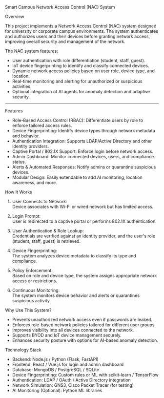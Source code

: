  Smart Campus Network Access Control (NAC) System

 Overview

This project implements a Network Access Control (NAC) system designed for university or corporate campus environments. The system authenticates and authorizes users and their devices before granting network access, improving overall security and management of the network.

The NAC system features:
- User authentication with role differentiation (student, staff, guest).
- IoT device fingerprinting to identify and classify connected devices.
- Dynamic network access policies based on user role, device type, and location.
- Real-time monitoring and alerting for unauthorized or suspicious activities.
- Optional integration of AI agents for anomaly detection and adaptive security.

---

 Features

- Role-Based Access Control (RBAC): Differentiate users by role to enforce tailored access rules.
- Device Fingerprinting: Identify device types through network metadata and behavior.
- Authentication Integration: Supports LDAP/Active Directory and other identity providers.
- Captive Portal / 802.1X Support: Enforce login before network access.
- Admin Dashboard: Monitor connected devices, users, and compliance status.
- Alerts & Automated Responses: Notify admins or quarantine suspicious devices.
- Modular Design: Easily extendable to add AI monitoring, location awareness, and more.


 How It Works

1. User Connects to Network:  
   Device associates with Wi-Fi or wired network but has limited access.

2. Login Prompt:  
   User is redirected to a captive portal or performs 802.1X authentication.

3. User Authentication & Role Lookup:  
   Credentials are verified against an identity provider, and the user's role (student, staff, guest) is retrieved.

4. Device Fingerprinting:  
   The system analyzes device metadata to classify its type and compliance.

5. Policy Enforcement:  
   Based on role and device type, the system assigns appropriate network access or restrictions.

6. Continuous Monitoring:  
   The system monitors device behavior and alerts or quarantines suspicious activity.


 Why Use This System?

- Prevents unauthorized network access even if passwords are leaked.
- Enforces role-based network policies tailored for different user groups.
- Improves visibility into all devices connected to the network.
- Supports BYOD and IoT device management securely.
- Enhances security posture with options for AI-based anomaly detection.


 Technology Stack

- Backend: Node.js / Python (Flask, FastAPI)
- Frontend: React / Vue.js for login and admin dashboard
- Database: MongoDB / PostgreSQL / SQLite
- Device Fingerprinting: Custom rules or ML with scikit-learn / TensorFlow
- Authentication: LDAP / OAuth / Active Directory integration
- Network Simulation: GNS3, Cisco Packet Tracer (for testing)
- AI Monitoring (Optional): Python ML libraries





